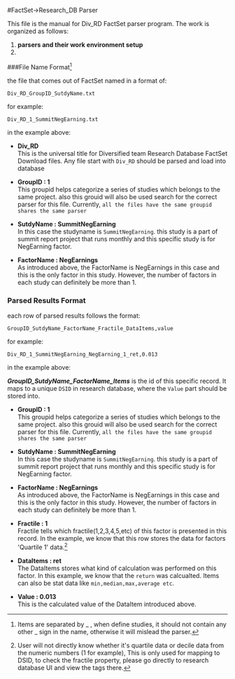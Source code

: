#FactSet->Research_DB Parser 

This file is the manual for Div_RD FactSet parser program. The work is organized as follows:

1.	**parsers and their work environment setup**
2.	

###File Name Format[^1]
[^1]: Items are separated by \_ , when define studies, it should 		not contain any other \_ sign 		in the name, otherwise it will mislead the parser.

the file that comes out of FactSet named in a format of:

	Div_RD_GroupID_SutdyName.txt

for example:
	
	Div_RD_1_SummitNegEarning.txt

in the example above:

- **Div_RD**  
	This is the universal title for Diversified team Research Database FactSet Download files. Any file start with `Div_RD` should be parsed and load into database

- **GroupID : 1**  
	This groupid helps categorize a series of studies which belongs 	to the same project. also this grouid will also be used 	search for the correct parser for this file. Currently,
	`all the files have the same groupid shares the same parser`
	
- **SutdyName : SummitNegEarning**  
	In this case the studyname is `SummitNegEarning`. this study is
	a part of summit report project that runs monthly and this	specific study is for NegEarning factor.

- **FactorName : NegEarnings**  
	As introduced above, the FactorName is NegEarnings in this
	case and this is the only factor in this study. However, the 	number of factors in each study can definitely be more than 1.
	
### Parsed Results Format
	
each row of parsed results follows the format:
	
	GroupID_SutdyName_FactorName_Fractile_DataItems,value

for example:
	
	Div_RD_1_SummitNegEarning_NegEarning_1_ret,0.013

in the example above:

 ***GroupID_SutdyName_FactorName_Items*** is the id of this specific record. It maps to a unique `DSID` in research database, where the `Value` part should be stored into. 

- **GroupID : 1**  
	This groupid helps categorize a series of studies which belongs 	to the same project. also this grouid will also be used 	search for the correct parser for this file. Currently,
	`all the files have the same groupid shares the same parser`
	
- **SutdyName : SummitNegEarning**  
	In this case the studyname is `SummitNegEarning`. this study is
	a part of summit report project that runs monthly and this	specific study is for NegEarning factor.

- **FactorName : NegEarnings**  
	As introduced above, the FactorName is NegEarnings in this
	case and this is the only factor in this study. However, the 	number of factors in each study can definitely be more than 1.	
- **Fractile : 1**  
	Fractile tells which fractile(1,2,3,4,5,etc) of this factor is presented in this record. 	In the example, we know that this row stores the data for factors 'Quartile 1' data.[^2]
[^2]:	User will not directly know whether it's quartile data or decile data from the 		numeric numbers (1 for example), This is only used for mapping to DSID, to check 		the fractile property, please go directly to research database UI and view the 		tags there.
	   
- **DataItems : ret**  
	The DataItems stores what kind of calculation was performed on this factor.
	In this example, we know that the `return` was calcualted. Items can also be stat data like `min,median,max,average etc`. 
	
- **Value : 0.013**  
	This is the calculated value of the DataItem introduced above.
 
